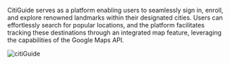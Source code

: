 CitiGuide serves as a platform enabling users to seamlessly sign in, enroll, and explore renowned landmarks within their designated cities. Users can effortlessly search for popular locations, and the platform facilitates tracking these destinations through an integrated map feature, leveraging the capabilities of the Google Maps API.


![citiGuide](https://github.com/mahnoor643/CitiGuideFlutterApplication/assets/117991270/86246af4-f174-4b45-93d6-b49bf85e5bd2)
